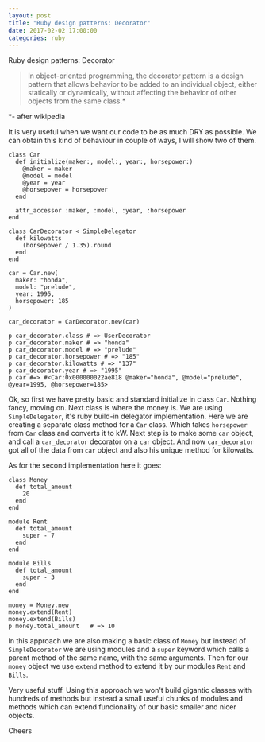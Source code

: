 ```yaml
---
layout: post
title: "Ruby design patterns: Decorator"
date: 2017-02-02 17:00:00
categories: ruby
---
```


Ruby design patterns: Decorator

> In object-oriented programming, the decorator pattern is a design
> pattern that allows behavior to be added to an individual object,
> either statically or dynamically, without affecting the behavior
> of other objects from the same class.*

*- after wikipedia

It is very useful when we want our code to be as much DRY as possible.
We can obtain this kind of behaviour in couple of ways, I will show
two of them.

```
class Car
  def initialize(maker:, model:, year:, horsepower:)
    @maker = maker
    @model = model
    @year = year
    @horsepower = horsepower
  end

  attr_accessor :maker, :model, :year, :horsepower
end

class CarDecorator < SimpleDelegator
  def kilowatts
    (horsepower / 1.35).round
  end
end

car = Car.new(
  maker: "honda",
  model: "prelude",
  year: 1995,
  horsepower: 185
)

car_decorator = CarDecorator.new(car)

p car_decorator.class # => UserDecorator
p car_decorator.maker # => "honda"
p car_decorator.model # => "prelude"
p car_decorator.horsepower # => "185"
p car_decorator.kilowatts # => "137"
p car_decorator.year # => "1995"
p car #=> #<Car:0x000000022ae818 @maker="honda", @model="prelude", @year=1995, @horsepower=185>
```

Ok, so first we have pretty basic and standard initialize in class `Car`.
Nothing fancy, moving on.
Next class is where the money is. We are using `SimpleDelegator`, it's ruby
build-in delegator implementation. Here we are creating a separate class method
for a `Car` class. Which takes `horsepower` from `Car` class and converts it to kW.
Next step is to make some `car` object, and call a `car_decorator` decorator on a `car`
object.
And now `car_decorator` got all of the data from `car` object and also his unique
method for kilowatts.


As for the second implementation here it goes:

```
class Money
  def total_amount
    20
  end
end

module Rent
  def total_amount
    super - 7
  end
end

module Bills
  def total_amount
    super - 3
  end
end

money = Money.new
money.extend(Rent)
money.extend(Bills)
p money.total_amount   # => 10
```

In this approach we are also making a basic class of `Money` but instead of
`SimpleDecorator` we are using modules and a `super` keyword which calls
a parent method of the same name, with the same arguments. Then for our
`money` object we use `extend` method to extend it by our  modules `Rent`
and `Bills`.

Very useful stuff. Using this approach we won't build gigantic classes with
hundreds of methods but instead a small useful chunks of modules and methods
which can extend funcionality of our basic smaller and nicer objects.

Cheers
